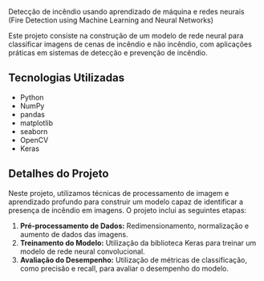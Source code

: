 Detecção de incêndio usando aprendizado de máquina e redes neurais <br>
(Fire Detection using Machine Learning and Neural Networks)

Este projeto consiste na construção de um modelo de rede neural para classificar imagens de cenas de incêndio e não incêndio, com aplicações práticas em sistemas de detecção e prevenção de incêndio.

## Tecnologias Utilizadas

- Python
- NumPy
- pandas
- matplotlib
- seaborn
- OpenCV
- Keras

## Detalhes do Projeto

Neste projeto, utilizamos técnicas de processamento de imagem e aprendizado profundo para construir um modelo capaz de identificar a presença de incêndio em imagens. O projeto inclui as seguintes etapas:

1. **Pré-processamento de Dados:** Redimensionamento, normalização e aumento de dados das imagens.
2. **Treinamento do Modelo:** Utilização da biblioteca Keras para treinar um modelo de rede neural convolucional.
3. **Avaliação do Desempenho:** Utilização de métricas de classificação, como precisão e recall, para avaliar o desempenho do modelo.
